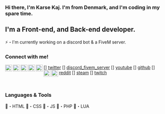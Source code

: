 ### Hi there, I'm Karse Kaj. I'm from Denmark, and I'm coding in my spare time.

## I'm a Front-end, and Back-end developer.

⚡・I'm currently working on a discord bot & a FiveM server.

### Connect with me!

[<img align="left" alt="Karse Kaj | Twitter" width="22px" src="https://cdn.jsdelivr.net/npm/simple-icon@v3/icons/twitter" />] [twitter]
[<img align="left" alt="Karse Kaj | Discord (FiveM Server)" width="22px" src="https://cdn.jsdelivr.net/npm/simple-icon@v3/icons/discord" />] [discord_fivem_server]
[<img align="left" alt="Karse Kaj | Youtube" width="22px" src="https://cdn.jsdelivr.net/npm/simple-icon@v3/icons/youtube" />] [youtube]
[<img align="left" alt="Karse Kaj | GitHub" width="22px" src="https://cdn.jsdelivr.net/npm/simple-icon@v3/icons/github" />] [github]
[<img align="left" alt="Karse Kaj | Reddit" width="22px" src="https://cdn.jsdelivr.net/npm/simple-icon@v3/icons/rediit" />] [reddit]
[<img align="left" alt="Karse Kaj | Steam" width="22px" src="https://cdn.jsdelivr.net/npm/simple-icon@v3/icons/steam" />] [steam]
[<img align="left" alt="Karse Kaj | Twitch" width="22px" src="https://cdn.jsdelivr.net/npm/simple-icon@v3/icons/twitch" />] [twitch]

<br />

### Languages & Tools

🔧・HTML
🔧・CSS
🔧・JS
🔧・PHP
🔧・LUA

<br />
<br />

[twitter]: https://twitter.com/LowOnHp
[discord_fivem_server]: https://discord.gg/vMcshXc
[youtube]: https://www.youtube.com/channel/UCGRlA8-QXRL91oJfC8rgALA?view_as=subscriber
[github]: https://github.com/KarseKaj
[reddit]: https://www.reddit.com/user/Beyze
[steam]: https://steamcommunity.com/profiles/76561198199275086
[twitch]: https://github.com/KarseKaj
